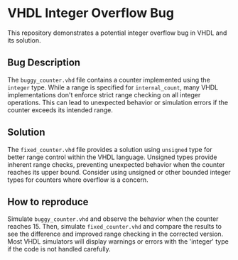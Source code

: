 # VHDL Integer Overflow Bug

This repository demonstrates a potential integer overflow bug in VHDL and its solution.

## Bug Description
The `buggy_counter.vhd` file contains a counter implemented using the `integer` type.  While a range is specified for `internal_count`, many VHDL implementations don't enforce strict range checking on all integer operations.  This can lead to unexpected behavior or simulation errors if the counter exceeds its intended range.

## Solution
The `fixed_counter.vhd` file provides a solution using `unsigned` type for better range control within the VHDL language.  Unsigned types provide inherent range checks, preventing unexpected behavior when the counter reaches its upper bound.  Consider using unsigned or other bounded integer types for counters where overflow is a concern.

## How to reproduce
Simulate `buggy_counter.vhd` and observe the behavior when the counter reaches 15.  Then, simulate `fixed_counter.vhd` and compare the results to see the difference and improved range checking in the corrected version.  Most VHDL simulators will display warnings or errors with the 'integer' type if the code is not handled carefully.